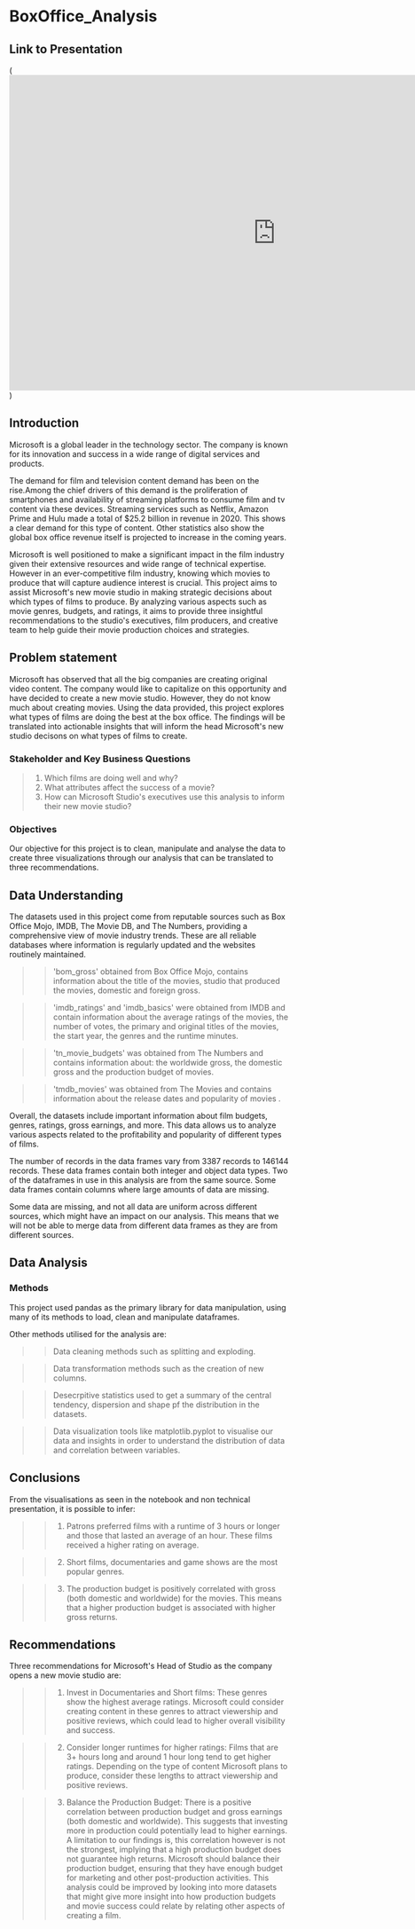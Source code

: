# BoxOffice_Analysis

## Link to Presentation
(<iframe src="https://docs.google.com/presentation/d/e/2PACX-1vTuaYlPur7Zr9cW1cK86EELTbqPOUglXbmTP8XFMqhcnXhHOWHFMmcUVT9km7OY7rSq31ZTtBKyJa3V/embed?start=false&loop=false&delayms=3000" frameborder="0" width="960" height="569" allowfullscreen="true" mozallowfullscreen="true" webkitallowfullscreen="true"></iframe>)

## Introduction
Microsoft is a global leader in the technology sector. The company is known for its innovation and success in a wide range of digital services and products. 

The demand for film and television content demand has been on the rise.Among the chief drivers of this demand is the proliferation of smartphones and availability of streaming platforms to consume film and tv content via these devices. Streaming services such as Netflix, Amazon Prime and Hulu made a total of $25.2 billion in revenue in 2020. This shows a clear demand for this type of content. Other statistics also show the global box office revenue itself is projected to increase in the coming years.

Microsoft is well positioned to make a significant impact in the film industry given their extensive resources and wide range of technical expertise. However in an ever-competitive film industry, knowing which movies to produce that will capture audience interest is crucial. This project aims to assist Microsoft's new movie studio in making strategic decisions about which types of films to produce. By analyzing various aspects such as movie genres, budgets, and ratings, it aims to provide three insightful recommendations to the studio's executives, film producers, and creative team to help guide their movie production choices and strategies.


## Problem statement 
Microsoft has observed that all the big companies are creating original video content. The company would like to capitalize on this opportunity and have decided to create a new movie studio. However, they do not know much about creating movies. Using the data provided, this project explores what types of films are doing the best at the box office. The findings will be translated into actionable insights that will inform the head Microsoft's new studio decisons on what types of films to create.


### Stakeholder and Key Business Questions 
> 1. Which films are doing well and why? 
> 2. What attributes affect the success of a movie? 
> 3. How can Microsoft Studio's executives use this analysis to inform their new movie studio?


### Objectives
Our objective for this project is to clean, manipulate and analyse the data to create three visualizations through our analysis that can be translated to three recommendations. 

## Data Understanding 
The datasets used in this project come from reputable sources such as Box Office Mojo, IMDB, The Movie DB, and The Numbers, providing a comprehensive view of movie industry trends. These are all reliable databases where information is regularly updated and the websites routinely maintained.

>> 'bom_gross' obtained from Box Office Mojo, contains information about the title of the movies, studio that produced the movies, domestic and foreign gross.

>> 'imdb_ratings' and 'imdb_basics' were obtained from IMDB and contain information about the average ratings of the movies, the number of votes, the primary and original titles of the movies, the start year, the genres and the runtime minutes.

>> 'tn_movie_budgets' was obtained from The Numbers and contains information about: the worldwide gross, the domestic gross and the production budget of movies.

>> 'tmdb_movies' was obtained from The Movies and contains information about the release dates and popularity of movies .

Overall, the datasets include important information about film budgets, genres, ratings, gross earnings, and more. This data allows us to analyze various aspects related to the profitability and popularity of different types of films.

The number of records in the data frames vary from 3387 records to 146144 records. These data frames contain both integer and object data types. Two of the dataframes in use in this analysis are from the same source. Some data frames contain columns where large amounts of data are missing.

Some data are missing, and not all data are uniform across different sources, which might have an impact on our analysis. This means that we will not be able to merge data from different data frames as they are from different sources.


## Data Analysis 
### Methods

This project used pandas as the primary library for data manipulation, using many of its methods to load, clean and manipulate dataframes.

Other methods utilised for the analysis are:

>> Data cleaning methods such as splitting and exploding.

>> Data transformation methods such as the creation of new columns.

>> Desecrpitive statistics used to get a summary of the central tendency, dispersion and shape pf the distribution in the datasets.

>> Data visualization tools like matplotlib.pyplot to visualise our data and insights in order to understand the distribution of data and correlation between variables.


## Conclusions
From the visualisations as seen in the notebook and non technical presentation, it is possible to infer:
>> 1. Patrons preferred films with a runtime of 3 hours or longer and those that lasted an average of an hour. These films received a higher rating on average.

>> 2. Short films, documentaries and game shows are the most popular genres.

>> 3. The production budget is positively correlated with gross (both domestic and worldwide) for the movies. This means that a higher production budget is associated with higher gross returns.


## Recommendations 
Three recommendations for Microsoft's Head of Studio as the company opens a new movie studio are:

>> 1. Invest in Documentaries and Short films: These genres show the highest average ratings. Microsoft could consider creating content in these genres to attract viewership and positive reviews, which could lead to higher overall visibility and success.

>> 2. Consider longer runtimes for higher ratings: Films that are 3+ hours long and around 1 hour long tend to get higher ratings. Depending on the type of content Microsoft plans to produce, consider these lengths to attract viewership and positive reviews.

>> 3. Balance the Production Budget: There is a positive correlation between production budget and gross earnings (both domestic and worldwide). This suggests that investing more in production could potentially lead to higher earnings. A limitation to our findings is,  this correlation however  is not the strongest, implying that a high production budget does not guarantee high returns. Microsoft should balance their production budget, ensuring that they have enough budget for marketing and other post-production activities. This analysis could be improved by looking into more datasets that might give more insight into how production budgets and movie success could relate by relating other aspects of creating a film. 


